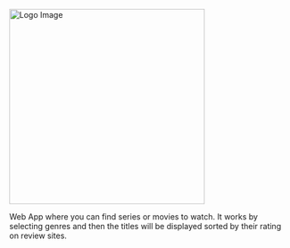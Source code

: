 <p text-align="center">
  <img src="https://cdn.discordapp.com/attachments/894702938386210896/997024365529014302/Logo.png" width="350" title="Logo Image">

Web App where you can find series or movies to watch. It works by selecting genres and then the titles will be displayed sorted by their rating on review sites.
